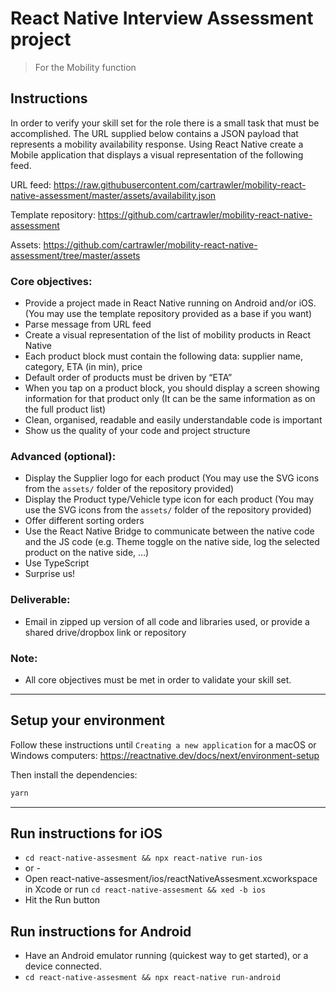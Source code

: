 # React Native Interview Assessment project

> For the Mobility function

## Instructions

In order to verify your skill set for the role there is a small task that must be accomplished. The URL supplied below contains a JSON payload that represents a mobility availability response. Using React Native create a Mobile application that displays a visual representation of the following feed.

URL feed: https://raw.githubusercontent.com/cartrawler/mobility-react-native-assessment/master/assets/availability.json

Template repository: https://github.com/cartrawler/mobility-react-native-assessment

Assets: https://github.com/cartrawler/mobility-react-native-assessment/tree/master/assets

### Core objectives:

- Provide a project made in React Native running on Android and/or iOS. (You may use the template repository provided as a base if you want)
- Parse message from URL feed
- Create a visual representation of the list of mobility products in React Native
- Each product block must contain the following data: supplier name, category, ETA (in min), price
- Default order of products must be driven by “ETA”
- When you tap on a product block, you should display a screen showing information for that product only (It can be the same information as on the full product list)
- Clean, organised, readable and easily understandable code is important
- Show us the quality of your code and project structure

### Advanced (optional):

- Display the Supplier logo for each product (You may use the SVG icons from the `assets/` folder of the repository provided)
- Display the Product type/Vehicle type icon for each product (You may use the SVG icons from the `assets/` folder of the repository provided)
- Offer different sorting orders
- Use the React Native Bridge to communicate between the native code and the JS code (e.g. Theme toggle on the native side, log the selected product on the native side, …)
- Use TypeScript
- Surprise us!

### Deliverable:

- Email in zipped up version of all code and libraries used, or provide a shared drive/dropbox link or repository

### Note:

- All core objectives must be met in order to validate your skill set.

---

## Setup your environment

Follow these instructions until `Creating a new application` for a macOS or Windows computers:
<https://reactnative.dev/docs/next/environment-setup>

Then install the dependencies:

```bash
yarn
```

---

## Run instructions for iOS

- `cd react-native-assesment && npx react-native run-ios`
- or -
- Open react-native-assesment/ios/reactNativeAssesment.xcworkspace in Xcode or run `cd react-native-assesment && xed -b ios`
- Hit the Run button

## Run instructions for Android

- Have an Android emulator running (quickest way to get started), or a device connected.
- `cd react-native-assesment && npx react-native run-android`
